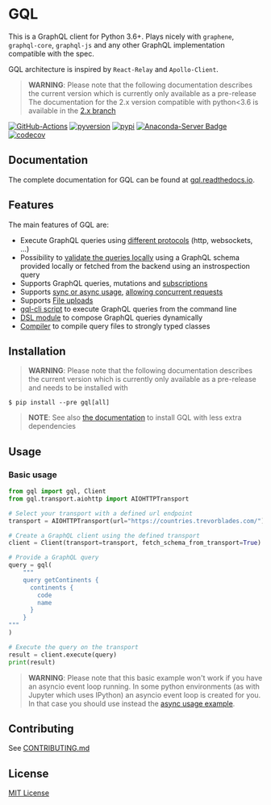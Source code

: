 # GQL

This is a GraphQL client for Python 3.6+.
Plays nicely with `graphene`, `graphql-core`, `graphql-js` and any other GraphQL implementation compatible with the spec.

GQL architecture is inspired by `React-Relay` and `Apollo-Client`.

> **WARNING**: Please note that the following documentation describes the current version which is currently only available as a pre-release
> The documentation for the 2.x version compatible with python<3.6 is available in the [2.x branch](https://github.com/graphql-python/gql/tree/v2.x)

[![GitHub-Actions][gh-image]][gh-url]
[![pyversion][pyversion-image]][pyversion-url]
[![pypi][pypi-image]][pypi-url]
[![Anaconda-Server Badge][conda-image]][conda-url]
[![codecov][codecov-image]][codecov-url]

[gh-image]: https://github.com/graphql-python/gql/workflows/Tests/badge.svg
[gh-url]: https://github.com/graphql-python/gql/actions?query=workflow%3ATests
[pyversion-image]: https://img.shields.io/pypi/pyversions/gql
[pyversion-url]: https://pypi.org/project/gql/
[pypi-image]: https://img.shields.io/pypi/v/gql.svg?style=flat
[pypi-url]: https://pypi.org/project/gql/
[conda-image]: https://img.shields.io/conda/vn/conda-forge/gql.svg
[conda-url]: https://anaconda.org/conda-forge/gql
[codecov-image]: https://codecov.io/gh/graphql-python/gql/branch/master/graph/badge.svg
[codecov-url]: https://codecov.io/gh/graphql-python/gql

## Documentation

The complete documentation for GQL can be found at
[gql.readthedocs.io](https://gql.readthedocs.io).

## Features

The main features of GQL are:

* Execute GraphQL queries using [different protocols](https://gql.readthedocs.io/en/latest/transports/index.html) (http, websockets, ...)
* Possibility to [validate the queries locally](https://gql.readthedocs.io/en/latest/usage/validation.html) using a GraphQL schema provided locally or fetched from the backend using an instrospection query
* Supports GraphQL queries, mutations and [subscriptions](https://gql.readthedocs.io/en/latest/usage/subscriptions.html)
* Supports [sync or async usage](https://gql.readthedocs.io/en/latest/async/index.html), [allowing concurrent requests](https://gql.readthedocs.io/en/latest/advanced/async_advanced_usage.html#async-advanced-usage)
* Supports [File uploads](https://gql.readthedocs.io/en/latest/usage/file_upload.html)
* [gql-cli script](https://gql.readthedocs.io/en/latest/gql-cli/intro.html) to execute GraphQL queries from the command line
* [DSL module](https://gql.readthedocs.io/en/latest/advanced/dsl_module.html) to compose GraphQL queries dynamically
* [Compiler](https://gql.readthedocs.io/en/latest/advanced/compiler.html) to compile query files to strongly typed classes

## Installation

> **WARNING**: Please note that the following documentation describes the current version which is currently only available as a pre-release and needs to be installed with

    $ pip install --pre gql[all]

> **NOTE**: See also [the documentation](https://gql.readthedocs.io/en/latest/intro.html#less-dependencies) to install GQL with less extra dependencies

## Usage

### Basic usage

```python
from gql import gql, Client
from gql.transport.aiohttp import AIOHTTPTransport

# Select your transport with a defined url endpoint
transport = AIOHTTPTransport(url="https://countries.trevorblades.com/")

# Create a GraphQL client using the defined transport
client = Client(transport=transport, fetch_schema_from_transport=True)

# Provide a GraphQL query
query = gql(
    """
    query getContinents {
      continents {
        code
        name
      }
    }
"""
)

# Execute the query on the transport
result = client.execute(query)
print(result)
```

> **WARNING**: Please note that this basic example won't work if you have an asyncio event loop running. In some
> python environments (as with Jupyter which uses IPython) an asyncio event loop is created for you. In that case you
> should use instead the [async usage example](https://gql.readthedocs.io/en/latest/async/async_usage.html#async-usage).

## Contributing
See [CONTRIBUTING.md](CONTRIBUTING.md)

## License

[MIT License](https://github.com/graphql-python/gql/blob/master/LICENSE)
